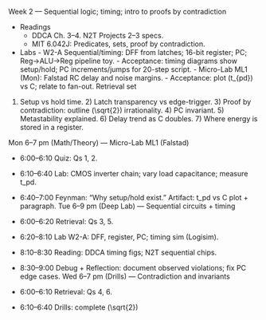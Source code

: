 Week 2 — Sequential logic; timing; intro to proofs by contradiction

- Readings
  - DDCA Ch. 3–4. N2T Projects 2–3 specs.
  - MIT 6.042J: Predicates, sets, proof by contradiction.
- Labs - W2-A Sequential/timing: DFF from latches; 16-bit register; PC; Reg→ALU→Reg pipeline toy. - Acceptance: timing diagrams show setup/hold; PC increments/jumps for 20-step script. - Micro-Lab ML1 (Mon): Falstad RC delay and noise margins. - Acceptance: plot \(t\_{pd}\) vs C; relate to fan-out.
  Retrieval set

1. Setup vs hold time. 2) Latch transparency vs edge-trigger. 3) Proof by contradiction: outline \(\sqrt{2}\) irrationality. 4) PC invariant. 5) Metastability explained. 6) Delay trend as C doubles. 7) Where energy is stored in a register.

Mon 6–7 pm (Math/Theory) — Micro-Lab ML1 (Falstad)

- 6:00–6:10 Quiz: Qs 1, 2.
- 6:10–6:40 Lab: CMOS inverter chain; vary load capacitance; measure t_pd.
- 6:40–7:00 Feynman: “Why setup/hold exist.” Artifact: t_pd vs C plot + paragraph.
  Tue 6–9 pm (Deep Lab) — Sequential circuits + timing

- 6:00–6:20 Retrieval: Qs 3, 5.
- 6:20–8:10 Lab W2-A: DFF, register, PC; timing sim (Logisim).
- 8:10–8:30 Reading: DDCA timing figs; N2T sequential chips.
- 8:30–9:00 Debug + Reflection: document observed violations; fix PC edge cases.
  Wed 6–7 pm (Drills) — Contradiction and invariants

- 6:00–6:10 Retrieval: Qs 4, 6.
- 6:10–6:40 Drills: complete \(\sqrt{2}\)
